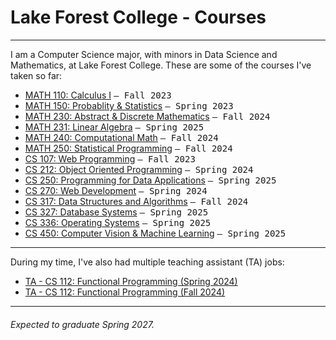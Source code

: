# Lake Forest College - Courses

---

I am a Computer Science major, with minors in Data Science and Mathematics, at Lake Forest College. These are some of the courses I've taken so far:

- [MATH 110: Calculus I](https://github.com/SepehrAkbari/LFC-courses/tree/main/MATH-110) <samp>– Fall 2023</samp>
- [MATH 150: Probablity & Statistics](https://github.com/SepehrAkbari/LFC-courses/tree/main/MATH-150) <samp>– Spring 2023</samp>
- [MATH 230: Abstract & Discrete Mathematics](https://github.com/SepehrAkbari/LFC-courses/tree/main/MATH-230) <samp>– Fall 2024</samp>
- [MATH 231: Linear Algebra]() <samp>– Spring 2025</samp>
- [MATH 240: Computational Math](https://github.com/SepehrAkbari/LFC-courses/tree/main/CSCI-240) <samp>– Fall 2024</samp>
- [MATH 250: Statistical Programming](https://github.com/SepehrAkbari/LFC-courses/tree/main/MATH-250) <samp>– Fall 2024</samp>
- [CS 107: Web Programming](https://github.com/SepehrAkbari/LFC-courses/tree/main/CSCI-107) <samp>– Fall 2023</samp>
- [CS 212: Object Oriented Programming](https://github.com/SepehrAkbari/LFC-courses/tree/main/CSCI-212) <samp>– Spring 2024</samp>
- [CS 250: Programming for Data Applications]() <samp>– Spring 2025</samp>
- [CS 270: Web Development](https://github.com/SepehrAkbari/LFC-courses/tree/main/CSCI-270) <samp>– Spring 2024</samp>
- [CS 317: Data Structures and Algorithms](https://github.com/SepehrAkbari/LFC-courses/tree/main/CSCI-317) <samp>– Fall 2024</samp>
- [CS 327: Database Systems]() <samp>– Spring 2025</samp>
- [CS 336: Operating Systems]() <samp>– Spring 2025</samp>
- [CS 450: Computer Vision & Machine Learning]() <samp>– Spring 2025</samp>


---

During my time, I've also had multiple teaching assistant (TA) jobs:

- [TA - CS 112: Functional Programming (Spring 2024)](https://github.com/SepehrAkbari/LFC-courses/tree/main/Teaching%20Assistant/TA-112-Fall2024)
- [TA - CS 112: Functional Programming (Fall 2024)](https://github.com/SepehrAkbari/LFC-courses/tree/main/Teaching%20Assistant/TA-112-Spring2024)

---

###### Expected to graduate Spring 2027.
